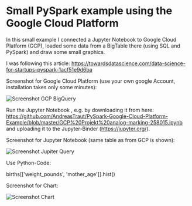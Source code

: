 # Small PySpark example using the Google Cloud Platform

In this small example I connected a Jupyter Notebook to Google Cloud Platform (GCP), loaded some data from a BigTable there (using SQL and PySpark) and draw some small graphics. 

I was following this article:
https://towardsdatascience.com/data-science-for-startups-pyspark-1acf51e9d6ba

Screenshot for Google Cloud Platform (use your own google Account, installation takes only some minutes):

![Screenshot GCP BigQuery](https://user-images.githubusercontent.com/55921277/68198234-ef48be80-ffbb-11e9-9736-ff91a4add59d.JPG)

Run the Jupyter Notebook , e.g. by downloading it from here: https://github.com/AndreasTraut/PySpark-Google-Cloud-Platform-Example/blob/master/GCP%20Projekt%20analog-marking-258015.ipynb and uploading it to the Jupyter-Binder (https://jupyter.org/). 

Screenshot for Jupyter Notebook (same table as from GCP is shown):

![Screenshot Jupiter Query](https://user-images.githubusercontent.com/55921277/68198235-efe15500-ffbb-11e9-996f-629e0d3e44e0.JPG)

Use Python-Code:

births[['weight_pounds', 'mother_age']].hist()

Screenshot for Chart:

![Screenshot Chart](https://user-images.githubusercontent.com/55921277/68198233-ef48be80-ffbb-11e9-8f3a-a3e7b7759bbe.JPG)

